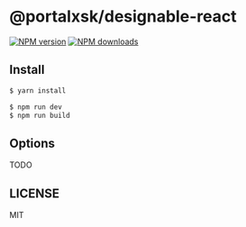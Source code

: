 # @portalxsk/designable-react

[![NPM version](https://img.shields.io/npm/v/@portalxsk/designable-react.svg?style=flat)](https://npmjs.org/package/@portalxsk/designable-react)
[![NPM downloads](http://img.shields.io/npm/dm/@portalxsk/designable-react.svg?style=flat)](https://npmjs.org/package/@portalxsk/designable-react)

## Install

```bash
$ yarn install
```

```bash
$ npm run dev
$ npm run build
```

## Options

TODO

## LICENSE

MIT
